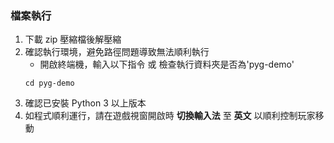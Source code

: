 ### 檔案執行  
1. 下載 zip 壓縮檔後解壓縮
2. 確認執行環境，避免路徑問題導致無法順利執行  
   - 開啟終端機，輸入以下指令 或 檢查執行資料夾是否為'pyg-demo'  
   ```
   cd pyg-demo
   ```
3. 確認已安裝 Python 3 以上版本
4. 如程式順利運行，請在遊戲視窗開啟時 **切換輸入法** 至 **英文** 以順利控制玩家移動
